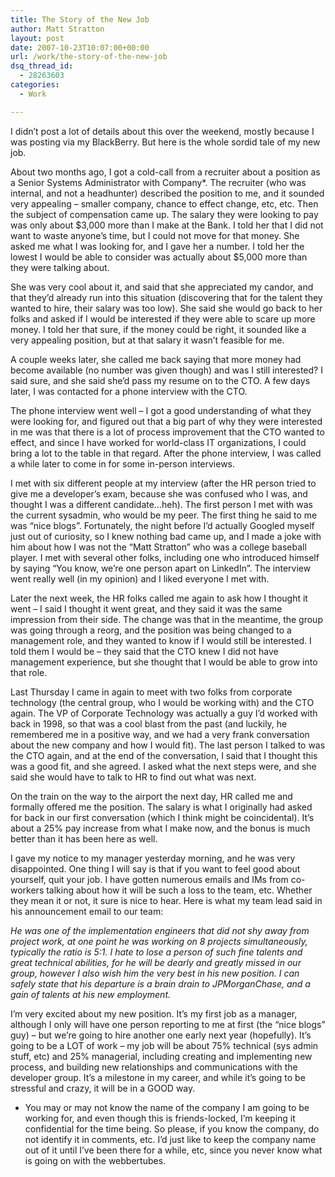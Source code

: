 ```yaml
---
title: The Story of the New Job
author: Matt Stratton
layout: post
date: 2007-10-23T10:07:00+00:00
url: /work/the-story-of-the-new-job
dsq_thread_id:
  - 28263603
categories:
  - Work

---
```

I didn&#8217;t post a lot of details about this over the weekend, mostly because I was posting via my BlackBerry. But here is the whole sordid tale of my new job.

About two months ago, I got a cold-call from a recruiter about a position as a Senior Systems Administrator with Company*. The recruiter (who was internal, and not a headhunter) described the position to me, and it sounded very appealing &#8211; smaller company, chance to effect change, etc, etc. Then the subject of compensation came up. The salary they were looking to pay was only about $3,000 more than I make at the Bank. I told her that I did not want to waste anyone&#8217;s time, but I could not move for that money. She asked me what I was looking for, and I gave her a number. I told her the lowest I would be able to consider was actually about $5,000 more than they were talking about.

She was very cool about it, and said that she appreciated my candor, and that they&#8217;d already run into this situation (discovering that for the talent they wanted to hire, their salary was too low). She said she would go back to her folks and asked if I would be interested if they were able to scare up more money. I told her that sure, if the money could be right, it sounded like a very appealing position, but at that salary it wasn&#8217;t feasible for me.

A couple weeks later, she called me back saying that more money had become available (no number was given though) and was I still interested? I said sure, and she said she&#8217;d pass my resume on to the CTO. A few days later, I was contacted for a phone interview with the CTO.

The phone interview went well &#8211; I got a good understanding of what they were looking for, and figured out that a big part of why they were interested in me was that there is a lot of process improvement that the CTO wanted to effect, and since I have worked for world-class IT organizations, I could bring a lot to the table in that regard. After the phone interview, I was called a while later to come in for some in-person interviews.

I met with six different people at my interview (after the HR person tried to give me a developer&#8217;s exam, because she was confused who I was, and thought I was a different candidate&#8230;heh). The first person I met with was the current sysadmin, who would be my peer. The first thing he said to me was &#8220;nice blogs&#8221;. Fortunately, the night before I&#8217;d actually Googled myself just out of curiosity, so I knew nothing bad came up, and I made a joke with him about how I was not the &#8220;Matt Stratton&#8221; who was a college baseball player. I met with several other folks, including one who introduced himself by saying &#8220;You know, we&#8217;re one person apart on LinkedIn&#8221;. The interview went really well (in my opinion) and I liked everyone I met with.

Later the next week, the HR folks called me again to ask how I thought it went &#8211; I said I thought it went great, and they said it was the same impression from their side. The change was that in the meantime, the group was going through a reorg, and the position was being changed to a management role, and they wanted to know if I would still be interested. I told them I would be &#8211; they said that the CTO knew I did not have management experience, but she thought that I would be able to grow into that role.

Last Thursday I came in again to meet with two folks from corporate technology (the central group, who I would be working with) and the CTO again. The VP of Corporate Technology was actually a guy I&#8217;d worked with back in 1998, so that was a cool blast from the past (and luckily, he remembered me in a positive way, and we had a very frank conversation about the new company and how I would fit). The last person I talked to was the CTO again, and at the end of the conversation, I said that I thought this was a good fit, and she agreed. I asked what the next steps were, and she said she would have to talk to HR to find out what was next.

On the train on the way to the airport the next day, HR called me and formally offered me the position. The salary is what I originally had asked for back in our first conversation (which I think might be coincidental). It&#8217;s about a 25% pay increase from what I make now, and the bonus is much better than it has been here as well.

I gave my notice to my manager yesterday morning, and he was very disappointed. One thing I will say is that if you want to feel good about yourself, quit your job. I have gotten numerous emails and IMs from co-workers talking about how it will be such a loss to the team, etc. Whether they mean it or not, it sure is nice to hear. Here is what my team lead said in his announcement email to our team:

_He was one of the implementation engineers that did not shy away from project work, at one point he was working on 8 projects simultaneously, typically the ratio is 5:1. I hate to lose a person of such fine talents and great technical abilities, for he will be dearly and greatly missed in our group, however I also wish him the very best in his new position. I can safely state that his departure is a brain drain to JPMorganChase, and a gain of talents at his new employment._ 

I&#8217;m very excited about my new position. It&#8217;s my first job as a manager, although I only will have one person reporting to me at first (the &#8220;nice blogs&#8221; guy) &#8211; but we&#8217;re going to hire another one early next year (hopefully). It&#8217;s going to be a LOT of work &#8211; my job will be about 75% technical (sys admin stuff, etc) and 25% managerial, including creating and implementing new process, and building new relationships and communications with the developer group. It&#8217;s a milestone in my career, and while it&#8217;s going to be stressful and crazy, it will be in a GOOD way.

* You may or may not know the name of the company I am going to be working for, and even though this is friends-locked, I&#8217;m keeping it confidential for the time being. So please, if you know the company, do not identify it in comments, etc. I&#8217;d just like to keep the company name out of it until I&#8217;ve been there for a while, etc, since you never know what is going on with the webbertubes.